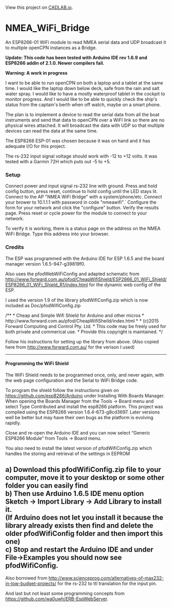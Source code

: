 View this project on [CADLAB.io](https://cadlab.io/node/916). 

# NMEA_WiFi_Bridge
An ESP8266-01 WiFi module to read NMEA serial data and UDP broadcast it to multiple openCPN instances as a Bridge.

<b>Update: This code has been tested with Arduino IDE rev 1.6.9 and ESP8266 addin of 2.1.0. Newer compilers fail.</b>

<b>Warning: A work in progress</b>

I want to be able to run openCPN on both a laptop and a tablet at the same time. I would like the laptop down below deck, safe from the rain and salt water spray. I would like to have a mostly waterproof tablet in the cockpit to monitor progress. And I would like to be able to quickly check the ship's status from the captain's berth when off watch, maybe on a smart phone.

The plan is to implement a device to read the serial data from all the boat instruments and send that data to openCPN over a WiFI link so there are no physical wires attached. It will broadcast the data with UDP so that multiple devices can read the data at the same time.

The ESP8266 ESP-01 was chosen because it was on hand and it has adequate I/O for this project.

The rs-232 input signal voltage should work with -12 to +12 volts. It was tested with a Garmin 72H which puts out -5 to +5.

<h3>Setup</h3>
Connect power and input signal rs-232 line with ground.
Press and hold config button, press reset, 
     continue to hold config until the LED stays lit.
Connect to the AP "NMEA WiFi Bridge" with a system/phone/etc.
Connect your brower to 10.1.1.1 with password in code "nmeawifi".`
Configure the form for your network and click the "configure" button.
Verify the results page.
Press reset or cycle power for the module to connect to your network.

To verify it is working, there is a status page on the address on the NMEA WiFi Bridge. Type this address into your browser.



<h3>Credits</h3>
The ESP was programmed with the Arduino IDE for ESP 1.6.5 and the board manager version 1.6.5-947-g39819f0.

Also uses the pfodWebWiFiConfig and adapted schematic from http://www.forward.com.au/pfod/CheapWifiShield/ESP2866_01_WiFi_Shield/ESP8266_01_WiFi_Shield_R1/index.html for the dynamic web config of the ESP.

I used the version 1.9 of the library pfodWifiConfig.zip which is now included as Doc/pfodWifiConfig.zip

<quote>
/**
 *  Cheap and Simple Wifi Shield for Arduino and other micros
 * http://www.forward.com.au/pfod/CheapWifiSheild/index.html
 *
 * (c)2015 Forward Computing and Control Pty. Ltd.
 * This code may be freely used for both private and commerical use.
 * Provide this copyright is maintained.
 */
</quote>

Follow his instructions for setting up the library from above. 
(Also copied here from http://www.forward.com.au/ for the verison I used)

---------------------------
<quote>
<h4>Programming the WiFi Shield</h4>

The WiFi Shield needs to be programmed once, only, and never again, with the web page configuration and the Serial to WiFi Bridge code.

To program the shield follow the instructions given on https://github.com/esp8266/Arduino under Installing With Boards Manager. When opening the Boards Manager from the Tools → Board menu and select Type Contributed and install the esp8266 platform. This project was compiled using the ESP8266 version 1.6.4-673-g8cd3697. Later versions well be better but may have their own bugs as the platform is evolving rapidly.

Close and re-open the Arduino IDE and you can now select “Generic ESP8266 Module” from Tools → Board menu.

You also need to install the latest version of pfodWifiConfig.zip which handles the storing and retrieval of the settings in EEPROM

a) Download this pfodWifiConfig.zip file to your computer, move it to your desktop or some other folder you can easily find<br>
b) Then use Arduino 1.6.5 IDE menu option Sketch → Import Library → Add Library to install it.<br>
(If Arduino does not let you install it because the library already exists then find and delete the older pfodWifiConfig folder and then import this one)<br>
c) Stop and restart the Arduino IDE and under File->Examples you should now see pfodWifiConfig.<br>
</quote>
---------------------------

Also borrowed from http://www.scienceprog.com/alternatives-of-max232-in-low-budget-projects/ for the rs-232 to ttl translation for the input pin.

And last but not least some programming concepts from https://github.com/wa0uwh/ERB-EspWebServer.


